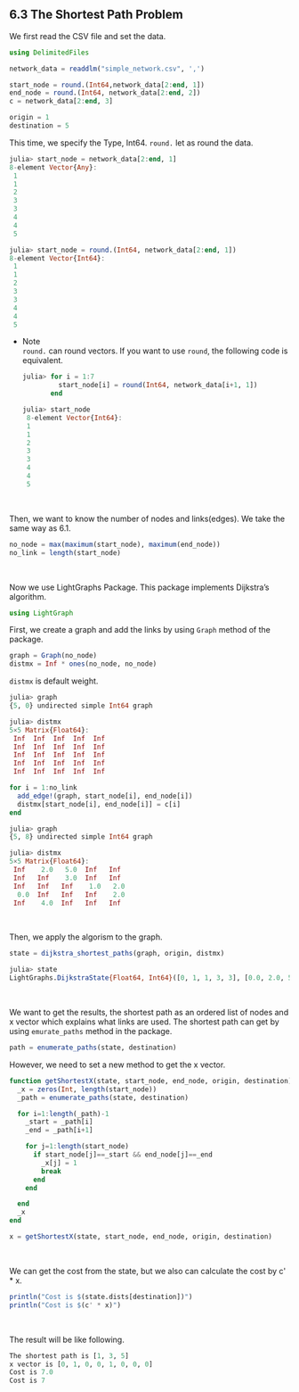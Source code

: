 ## 6.3 The Shortest Path Problem  
We first read the CSV file and set the data.  
```julia
using DelimitedFiles

network_data = readdlm("simple_network.csv", ',')

start_node = round.(Int64,network_data[2:end, 1])
end_node = round.(Int64, network_data[2:end, 2])
c = network_data[2:end, 3]

origin = 1
destination = 5
```

This time, we specify the Type, Int64. ```round.``` let as round the data.  
```julia
julia> start_node = network_data[2:end, 1]
8-element Vector{Any}:
 1
 1
 2
 3
 3
 4
 4
 5
```
```julia
julia> start_node = round.(Int64, network_data[2:end, 1])
8-element Vector{Int64}:
 1
 1
 2
 3
 3
 4
 4
 5
```
- Note  
  ```round.``` can round vectors. If you want to use ```round```, the following code is equivalent.  
  ```julia
  julia> for i = 1:7
           start_node[i] = round(Int64, network_data[i+1, 1])
         end
  
  julia> start_node
   8-element Vector{Int64}:
   1
   1
   2
   3
   3
   4
   4
   5
  ```
<br>

Then, we want to know the number of nodes and links(edges). We take the same way as 6.1.  
```julia
no_node = max(maximum(start_node), maximum(end_node))
no_link = length(start_node)
```
<br>

Now we use LightGraphs Package. This package implements Dijkstra’s algorithm.  
```julia
using LightGraph
```
First, we create a graph and add the links by using ```Graph``` method of the package.  
```julia
graph = Graph(no_node)
distmx = Inf * ones(no_node, no_node)
```
```distmx``` is default weight. 

```julia
julia> graph
{5, 0} undirected simple Int64 graph

julia> distmx
5×5 Matrix{Float64}:
 Inf  Inf  Inf  Inf  Inf
 Inf  Inf  Inf  Inf  Inf
 Inf  Inf  Inf  Inf  Inf
 Inf  Inf  Inf  Inf  Inf
 Inf  Inf  Inf  Inf  Inf
```

```julia
for i = 1:no_link
  add_edge!(graph, start_node[i], end_node[i])
  distmx[start_node[i], end_node[i]] = c[i]
end
```
 
```julia
julia> graph
{5, 8} undirected simple Int64 graph

julia> distmx
5×5 Matrix{Float64}:
 Inf    2.0   5.0  Inf   Inf
 Inf   Inf    3.0  Inf   Inf
 Inf   Inf   Inf    1.0   2.0
  0.0  Inf   Inf   Inf    2.0
 Inf    4.0  Inf   Inf   Inf
```
<br>

Then, we apply the algorism to the graph.  
```julia
state = dijkstra_shortest_paths(graph, origin, distmx)
```
```julia
julia> state
LightGraphs.DijkstraState{Float64, Int64}([0, 1, 1, 3, 3], [0.0, 2.0, 5.0, 6.0, 7.0], [Int64[], Int64[], Int64[], Int64[], Int64[]], [1.0, 1.0, 2.0, 2.0, 2.0], Int64[])
```
<br>

We want to get the results, the shortest path as an ordered list of nodes and x vector which explains what links are used. The shortest path can get by using ```emurate_paths``` method in the package.  
```julia
path = enumerate_paths(state, destination)
```
However, we need to set a new method to get the x vector.  
```julia
function getShortestX(state, start_node, end_node, origin, destination)
  _x = zeros(Int, length(start_node))
  _path = enumerate_paths(state, destination)

  for i=1:length(_path)-1
    _start = _path[i]
    _end = _path[i+1]

    for j=1:length(start_node)
      if start_node[j]==_start && end_node[j]==_end
        _x[j] = 1
        break
      end
    end

  end
  _x
end
```
```julia
x = getShortestX(state, start_node, end_node, origin, destination)
```
<br>

We can get the cost from the state, but we also can calculate the cost by c' * x.  
```julia
println("Cost is $(state.dists[destination])")
println("Cost is $(c' * x)")
```
<br>

The result will be like following.  
```julia
The shortest path is [1, 3, 5]
x vector is [0, 1, 0, 0, 1, 0, 0, 0]
Cost is 7.0
Cost is 7
```
